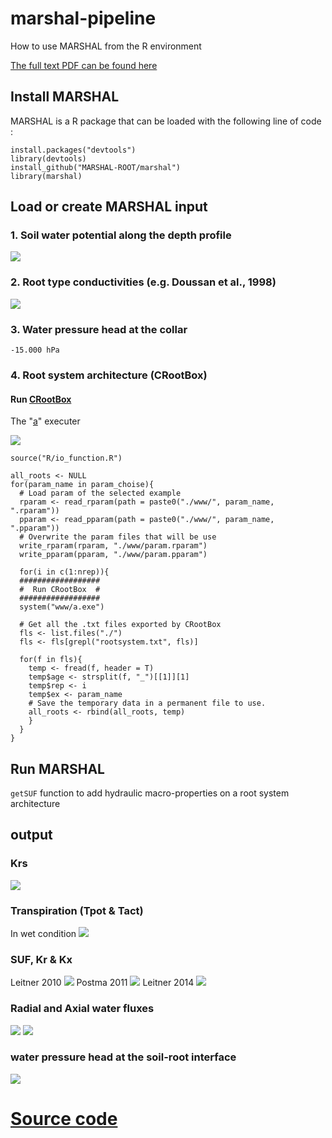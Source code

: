 # marshal-pipeline
How to use MARSHAL from the R environment

[The full text PDF can be found here](https://github.com/MARSHAL-ROOT/marshal-pipeline/blob/master/PipelineMARSHAL.pdf)

## Install MARSHAL

MARSHAL is a R package that can be loaded with the following line of code :
```{r echo=TRUE, eval=FALSE}
install.packages("devtools")
library(devtools)
install_github("MARSHAL-ROOT/marshal")
library(marshal)
```

## Load or create MARSHAL input

### 1. Soil water potential along the depth profile

![](www/fig/soil.PNG)

### 2. Root type conductivities (e.g. Doussan et al., 1998)

![](www/fig/conductivities.PNG)

### 3. Water pressure head at the collar

`-15.000 hPa`

### 4. Root system architecture (CRootBox)

#### Run [CRootBox](https://plant-root-soil-interactions-modelling.github.io/CRootBox/)

The "[a](https://github.com/MARSHAL-ROOT/marshal-pipeline/tree/master/17_06%20CRootBox)" executer

![](www/fig/RSA.PNG)

```{r, echo = TRUE, eval = FALSE}
source("R/io_function.R")

all_roots <- NULL
for(param_name in param_choise){
  # Load param of the selected example
  rparam <- read_rparam(path = paste0("./www/", param_name, ".rparam"))
  pparam <- read_pparam(path = paste0("./www/", param_name, ".pparam"))
  # Overwrite the param files that will be use
  write_rparam(rparam, "./www/param.rparam")
  write_pparam(pparam, "./www/param.pparam")
  
  for(i in c(1:nrep)){
  ################## 
  #  Run CRootBox  #
  ##################
  system("www/a.exe")

  # Get all the .txt files exported by CRootBox
  fls <- list.files("./")
  fls <- fls[grepl("rootsystem.txt", fls)]
  
  for(f in fls){
    temp <- fread(f, header = T)
    temp$age <- strsplit(f, "_")[[1]][1]
    temp$rep <- i
    temp$ex <- param_name
    # Save the temporary data in a permanent file to use.
    all_roots <- rbind(all_roots, temp)
    }
  }
}

```

## Run MARSHAL

`getSUF` function to add hydraulic macro-properties on a root system architecture

## output
### Krs

![](www/fig/Krs.PNG)

### Transpiration (Tpot \& Tact)

In wet condition
![](www/fig/transpi.PNG)

### SUF, Kr \& Kx

Leitner 2010
![](www/fig/suf_l0.PNG)
Postma 2011
![](www/fig/suf_p1.PNG)
Leitner 2014
![](www/fig/suf_l4.PNG)

### Radial and Axial water fluxes

![](www/fig/radial.PNG)
![](www/fig/radial2.PNG)

### water pressure head at the soil-root interface

![](www/fig/psi.PNG)

# [Source code](https://github.com/MARSHAL-ROOT/marshal-pipeline/blob/master/R/PipelineMARSHAL.Rmd) 
